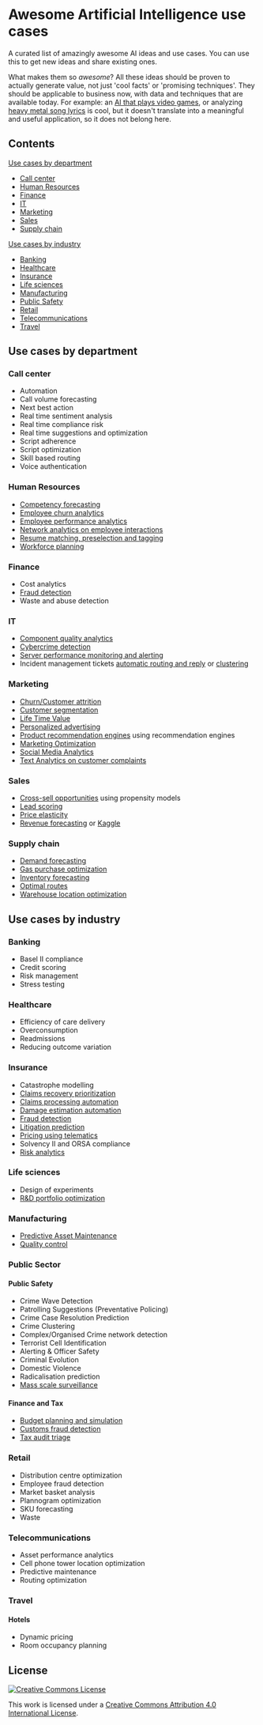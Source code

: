 # Awesome Artificial Intelligence use cases

A curated list of amazingly awesome AI ideas and use cases.
You can use this to get new ideas and share existing ones.

What makes them so _awesome_? All these ideas should be proven to actually generate value, not just 'cool facts' or 'promising techniques'. They should be applicable to business now, with data and techniques that are available today. For example: an [AI that plays video games](http://www.wired.co.uk/article/google-deepmind-atari), or analyzing [heavy metal song lyrics](http://www.degeneratestate.org/posts/2016/Apr/20/heavy-metal-and-natural-language-processing-part-1/) is cool, but it doesn't translate into a meaningful and useful application, so it does not belong here. 

## Contents
[Use cases by department](#use-cases-by-department)
- [Call center](#call-center)
- [Human Resources](#human-resources)
- [Finance](#finance)
- [IT](#it)
- [Marketing](#marketing)
- [Sales](#sales)
- [Supply chain](#supply-chain)

[Use cases by industry](#use-cases-by-industry)
- [Banking](#banking)
- [Healthcare](#healthcare)
- [Insurance](#insurance)
- [Life sciences](#life-sciences)
- [Manufacturing](#manufacturing)
- [Public Safety](#public-safety)
- [Retail](#retail)
- [Telecommunications](#telecommunications)
- [Travel](#travel)
  

## Use cases by department
### Call center
- Automation
- Call volume forecasting
- Next best action
- Real time sentiment analysis
- Real time compliance risk
- Real time suggestions and optimization
- Script adherence
- Script optimization
- Skill based routing
- Voice authentication

### Human Resources
- [Competency forecasting](http://onlinelibrary.wiley.com/doi/10.1111/j.1468-2389.1993.tb00083.x/full)
- [Employee churn analytics](http://www.predictiveanalyticsworld.com/patimes/employee-churn-201-calculating-employee-value/3321/)
- [Employee performance analytics](http://www.halogensoftware.com/blog/employee-performance-data-the-most-underused-data-set-in-hr)
- [Network analytics on employee interactions](http://lcs.ios.ac.cn/~shil/paper/Smallblue_PIEEE.pdf)
- [Resume matching, preselection and tagging](https://www.quora.com/What-is-the-best-algorithm-to-match-resumes-with-jobs)
- [Workforce planning](https://www.slideshare.net/wayneraw/workforce-planning)

### Finance
- Cost analytics
- [Fraud detection](https://en.wikipedia.org/wiki/Data_analysis_techniques_for_fraud_detection)
- Waste and abuse detection

### IT
- [Component quality analytics](https://www.backblaze.com/blog/hard-drive-reliability-stats-q1-2016/)
- [Cybercrime detection](http://www.sas.com/en_be/software/fraud-security-intelligence/cybersecurity-solutions.html)
- [Server performance monitoring and alerting](http://www.coscale.com/)
- Incident management tickets [automatic routing and reply](https://www.channele2e.com/2016/12/23/automate-trouble-ticketing-management-with-natural-language-processing/) or [clustering](https://link.springer.com/chapter/10.1007/978-3-319-46295-0_58)

### Marketing


- [Churn/Customer attrition](https://en.wikipedia.org/wiki/Customer_attrition#prediction)
- [Customer segmentation](https://ds4ci.files.wordpress.com/2013/09/user08_jimp_custseg_revnov08.pdf)
- [Life Time Value](https://dataorigami.net/blogs/napkin-folding/18868411-lifetimes-measuring-customer-lifetime-value-in-python)
- [Personalized advertising](http://ieeexplore.ieee.org/document/7273289/)
- [Product recommendation engines](http://www.kdnuggets.com/2015/10/big-data-recommendation-systems-change-lives.html) using recommendation engines
- [Marketing Optimization](http://www.marketingoptimizer.com/marketing-optimization/)
- [Social Media Analytics](https://cran.r-project.org/web/packages/SocialMediaLab/)
- [Text Analytics on customer complaints](https://dev.socrata.com/blog/2016/05/03/natural-language-with-sodapy-and-algorithmia.html)

### Sales

- [Cross-sell opportunities](https://www.analyticsvidhya.com/blog/2015/08/learn-cross-selling-upselling/) using propensity models
- [Lead scoring](http://marketingland.com/maximizing-lead-scoring-analytics-use-big-data-b2b-101956)
- [Price elasticity](https://support.sas.com/rnd/app/ets/examples/simpelast/index.htm)
- [Revenue forecasting](http://analytics.ncsu.edu/sesug/2007/PO10.pdf) or [Kaggle](https://www.kaggle.com/c/rossmann-store-sales)


### Supply chain
- [Demand forecasting](https://www.slideshare.net/vishnuvsvn/demand-forecasting-in-supply-chain)
- [Gas purchase optimization](http://pubsonline.informs.org/doi/pdf/10.1287/opre.40.3.446)
- [Inventory forecasting](https://hbr.org/1971/07/how-to-choose-the-right-forecasting-technique)
- [Optimal routes](http://www.sciencedirect.com/science/article/pii/S22125671163004780)
- [Warehouse location optimization](https://en.wikipedia.org/wiki/Weber_problem)

 

## Use cases by industry
### Banking

- Basel II compliance
- Credit scoring
- Risk management
- Stress testing


### Healthcare
- Efficiency of care delivery
- Overconsumption
- Readmissions
- Reducing outcome variation

### Insurance
- Catastrophe modelling
- [Claims recovery prioritization](https://cdn2.hubspot.net/hubfs/2176909/Elder-Research-Case-Study-Prioritizing-Long-Term-Care-Claims.pdf)
- [Claims processing automation](http://www.lexmark.com/en_us/solutions/financial-process-automation/terminology/claims-processing/insurance-claims-processing.html)
- [Damage estimation automation](http://www.repairerdrivennews.com/2016/10/11/tractable-ceo-says-ai-will-assess-vehicle-damage-for-mitchell-company-specializes-in-ai-photo-analysis/)
- [Fraud detection](http://www.jstor.org/stable/3182781)
- [Litigation prediction](http://www.propertycasualty360.com/2014/08/22/using-predictive-analytics-in-litigation-managemen?slreturn=1483353120)
- [Pricing using telematics](https://lirias.kuleuven.be/handle/123456789/552745)
- Solvency II and ORSA compliance
- [Risk analytics](https://en.wikipedia.org/wiki/Analytics#Risk_analytics)


### Life sciences
- Design of experiments
- [R&D portfolio optimization](http://www.athlycs.be/portfolio-insight)

### Manufacturing
- [Predictive Asset Maintenance](http://www.genesissolutions.com/asset-management-to-be-a-key-in-internet-of-things-manufacturing-deployments/)
- [Quality control](http://necsi.edu/affiliates/braha/IEEE-Cleaning_02.pdf)

### Public Sector

#### Public Safety
- Crime Wave Detection
- Patrolling Suggestions (Preventative Policing)
- Crime Case Resolution Prediction
- Crime Clustering
- Complex/Organised Crime network detection
- Terrorist Cell Identification
- Alerting & Officer Safety
- Criminal Evolution
- Domestic Violence
- Radicalisation prediction
- [Mass scale surveillance](https://en.wikipedia.org/wiki/PRISM_(surveillance_program))

#### Finance and Tax
- [Budget planning and simulation](https://www.edx.org/course/macroeconometric-forecasting-imfx-mfx-0)
- [Customs fraud detection](http://ieeexplore.ieee.org/document/1167400/)
- [Tax audit triage](https://the-modeling-agency.com/triage-for-tax-auditstm/)


### Retail
- Distribution centre optimization
- Employee fraud detection
- Market basket analysis
- Plannogram optimization
- SKU forecasting
- Waste

### Telecommunications
- Asset performance analytics
- Cell phone tower location optimization
- Predictive maintenance
- Routing optimization

### Travel
#### Hotels
- Dynamic pricing
- Room occupancy planning


## License

[![Creative Commons License](http://i.creativecommons.org/l/by/4.0/88x31.png)](http://creativecommons.org/licenses/by/4.0/)

This work is licensed under a [Creative Commons Attribution 4.0 International License](http://creativecommons.org/licenses/by/4.0/).

